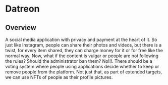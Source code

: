 # Datreon 
## Overview
A social media application with privacy and payment at the heart of it. So just like Instagram,
people can share their photos and videos, but there is a twist, for every item shared, they can
charge money for it or for free like the normal way. Now, what if the content is vulgar or people
are not following the rules? Should the administrator ban them? No!!!. There should be a voting
system where people using applications decide whether to keep or remove people from the
platform. Not just that, as part of extended targets, we can use NFTs of people as their profile
pictures.
